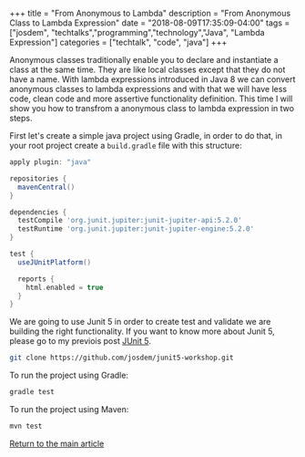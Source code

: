 +++
title =  "From Anonymous to Lambda"
description = "From Anonymous Class to Lambda Expression"
date = "2018-08-09T17:35:09-04:00"
tags = ["josdem", "techtalks","programming","technology","Java", "Lambda Expression"]
categories = ["techtalk", "code", "java"]
+++

Anonymous classes traditionally enable you to declare and instantiate a class at the same time. They are like local classes except that they do not have a name. With lambda expressions introduced in Java 8 we can convert anonymous classes to lambda expressions and with that we will have less code, clean code and more assertive functionality definition. This time I will show you how to transfrom a anonymous class to lambda expression in two steps.

First let's create a simple java project using Gradle, in order to do that, in your root project create a `build.gradle` file with this structure:

```groovy
apply plugin: "java"

repositories {
  mavenCentral()
}

dependencies {
  testCompile 'org.junit.jupiter:junit-jupiter-api:5.2.0'
  testRuntime 'org.junit.jupiter:junit-jupiter-engine:5.2.0'
}

test {
  useJUnitPlatform()

  reports {
    html.enabled = true
  }
}
```

We are going to use Junit 5 in order to create test and validate we are building the right functionality. If you want to know more about Junit 5, please go to my previois post [JUnit 5](/techtalk/java/junit5/).

```bash
git clone https://github.com/josdem/junit5-workshop.git
```

To run the project using Gradle:

```bash
gradle test
```

To run the project using Maven:

```bash
mvn test
```


[Return to the main article](/techtalk/java)

